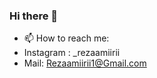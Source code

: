 ### Hi there 👋
- 📫 How to reach me: 
- Instagram : _rezaamiirii
- Mail: Rezaamiirii1@Gmail.com
<!--
**rezaamiirii/rezaamiirii** is a ✨ _special_ ✨ repository because its `README.md` (this file) appears on your GitHub profile.

Here are some ideas to get you started:

- 🔭 I’m currently working on SchoolWebsiteProject
- 🌱 I’m currently learning Asp.Net Core 
- 👯 I’m looking to collaborate on ...
- 🤔 I’m looking for help with ...
- 💬 Ask me about ...
- 📫 How to reach me: 
Instagram : @_rezaamiirii
- 😄 Pronouns: ...
- ⚡ Fun fact: ...
-->
